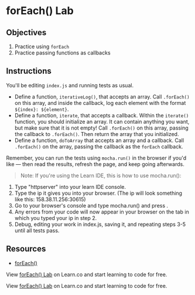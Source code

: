 # forEach() Lab

## Objectives

1. Practice using `forEach`
2. Practice passing functions as callbacks

## Instructions

You'll be editing `index.js` and running tests as usual.

- Define a function, `iterativeLog()`, that accepts an array. Call `.forEach()` on this array, and inside the callback, log each element with the format `${index}: ${element}`.
- Define a function, `iterate`, that accepts a callback. Within the `iterate()` function, you should initialize an array. It can contain anything you want, but make sure that it is not empty! Call `.forEach()` on this array, passing the callback to `.forEach()`. Then return the array that you initialized.
- Define a function, `doToArray` that accepts an array and a callback. Call `.forEach()` on the array, passing the callback as the `forEach` callback.

Remember, you can run the tests using `mocha.run()` in the browser if you'd like — then read the results, refresh the page, and keep going afterwards.

>Note: If you're using the Learn IDE, this is how to use mocha.run():
1.	Type "httpserver" into your learn IDE console.  
2.	Type the ip it gives you into your browser.  (The ip will look something like this: 158.38.11.256:30615)
3.	Go to your browser's console and type mocha.run() and press <ENTER>.
4.	Any errors from your code will now appear in your browser on the tab in which you typed your ip in step 2.
5.	Debug, editing your work in index.js, saving it, and repeating steps 3-5 until all tests pass.

## Resources

- [forEach()](https://developer.mozilla.org/en-US/docs/Web/JavaScript/Reference/Global_Objects/Array/forEach)

<p class='util--hide'>View <a href='https://learn.co/lessons/for-each-lab'>forEach() Lab</a> on Learn.co and start learning to code for free.</p>

<p class='util--hide'>View <a href='https://learn.co/lessons/for-each-lab'>forEach() Lab</a> on Learn.co and start learning to code for free.</p>
